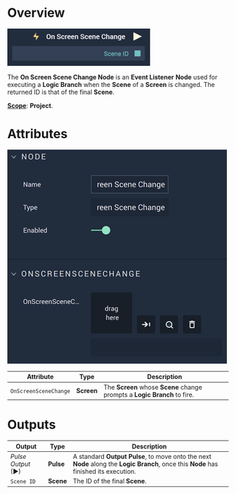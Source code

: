 # Overview

![The On Screen Scene Change Node.](../../../.gitbook/assets/onscreensscenechangeupdatedimage.png)

The **On Screen Scene Change Node** is an **Event Listener** **Node** used for executing a **Logic Branch** when the **Scene** of a **Screen** is changed. The returned ID is that of the final **Scene**. 

[**Scope**](../../overview.md#scopes): **Project**.

# Attributes

![The On Screen Scene Change Node Attributes](../../../.gitbook/assets/onscreenscenechangeattributes.png)

|Attribute|Type|Description|
|---|---|---|
|`OnScreenSceneChange`|**Screen**|The **Screen** whose **Scene** change prompts a **Logic Branch** to fire.|

# Outputs

|Output|Type|Description|
|---|---|---|
|*Pulse Output* (►)|**Pulse**|A standard **Output Pulse**, to move onto the next **Node** along the **Logic Branch**, once this **Node** has finished its execution.|
|`Scene ID`|**Scene**|The ID of the final **Scene**. |



